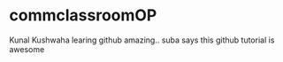 # commclassroomOP

Kunal Kushwaha learing github amazing..
suba says this github tutorial is awesome
